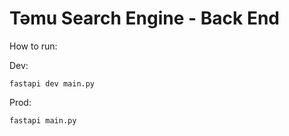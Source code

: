 # Təmu Search Engine - Back End

How to run:

Dev:
```
fastapi dev main.py
```

Prod:
```
fastapi main.py
```
